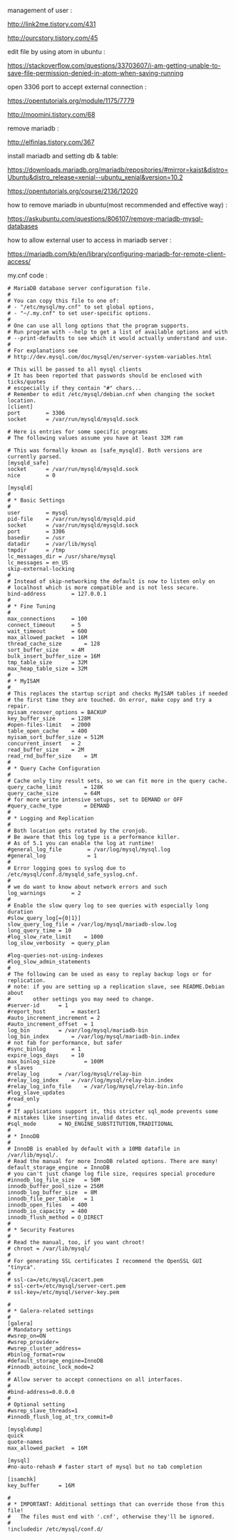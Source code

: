 management of user :<br>

http://link2me.tistory.com/431<br>

http://ourcstory.tistory.com/45<br>

edit file by using atom in ubuntu :<br>

https://stackoverflow.com/questions/33703607/i-am-getting-unable-to-save-file-permission-denied-in-atom-when-saving-running<br>

open 3306 port to accept external connection :<br>

https://opentutorials.org/module/1175/7779<br>

http://moomini.tistory.com/68<br>

remove mariadb :<br>

http://elfinlas.tistory.com/367<br>

install mariadb and setting db & table:<br>

https://downloads.mariadb.org/mariadb/repositories/#mirror=kaist&distro=Ubuntu&distro_release=xenial--ubuntu_xenial&version=10.2<br>

https://opentutorials.org/course/2136/12020<br>

how to remove mariadb in ubuntu(most recommended and effective way) :<br>

https://askubuntu.com/questions/806107/remove-mariadb-mysql-databases<br>

how to allow external user to access in mariadb server : <br>

https://mariadb.com/kb/en/library/configuring-mariadb-for-remote-client-access/<br>

my.cnf code :<br>
```
# MariaDB database server configuration file.
#
# You can copy this file to one of:
# - "/etc/mysql/my.cnf" to set global options,
# - "~/.my.cnf" to set user-specific options.
# 
# One can use all long options that the program supports.
# Run program with --help to get a list of available options and with
# --print-defaults to see which it would actually understand and use.
#
# For explanations see
# http://dev.mysql.com/doc/mysql/en/server-system-variables.html

# This will be passed to all mysql clients
# It has been reported that passwords should be enclosed with ticks/quotes
# escpecially if they contain "#" chars...
# Remember to edit /etc/mysql/debian.cnf when changing the socket location.
[client]
port		= 3306
socket		= /var/run/mysqld/mysqld.sock

# Here is entries for some specific programs
# The following values assume you have at least 32M ram

# This was formally known as [safe_mysqld]. Both versions are currently parsed.
[mysqld_safe]
socket		= /var/run/mysqld/mysqld.sock
nice		= 0

[mysqld]
#
# * Basic Settings
#
user		= mysql
pid-file	= /var/run/mysqld/mysqld.pid
socket		= /var/run/mysqld/mysqld.sock
port		= 3306
basedir		= /usr
datadir		= /var/lib/mysql
tmpdir		= /tmp
lc_messages_dir	= /usr/share/mysql
lc_messages	= en_US
skip-external-locking
#
# Instead of skip-networking the default is now to listen only on
# localhost which is more compatible and is not less secure.
bind-address		= 127.0.0.1
#
# * Fine Tuning
#
max_connections		= 100
connect_timeout		= 5
wait_timeout		= 600
max_allowed_packet	= 16M
thread_cache_size       = 128
sort_buffer_size	= 4M
bulk_insert_buffer_size	= 16M
tmp_table_size		= 32M
max_heap_table_size	= 32M
#
# * MyISAM
#
# This replaces the startup script and checks MyISAM tables if needed
# the first time they are touched. On error, make copy and try a repair.
myisam_recover_options = BACKUP
key_buffer_size		= 128M
#open-files-limit	= 2000
table_open_cache	= 400
myisam_sort_buffer_size	= 512M
concurrent_insert	= 2
read_buffer_size	= 2M
read_rnd_buffer_size	= 1M
#
# * Query Cache Configuration
#
# Cache only tiny result sets, so we can fit more in the query cache.
query_cache_limit		= 128K
query_cache_size		= 64M
# for more write intensive setups, set to DEMAND or OFF
#query_cache_type		= DEMAND
#
# * Logging and Replication
#
# Both location gets rotated by the cronjob.
# Be aware that this log type is a performance killer.
# As of 5.1 you can enable the log at runtime!
#general_log_file        = /var/log/mysql/mysql.log
#general_log             = 1
#
# Error logging goes to syslog due to /etc/mysql/conf.d/mysqld_safe_syslog.cnf.
#
# we do want to know about network errors and such
log_warnings		= 2
#
# Enable the slow query log to see queries with especially long duration
#slow_query_log[={0|1}]
slow_query_log_file	= /var/log/mysql/mariadb-slow.log
long_query_time = 10
#log_slow_rate_limit	= 1000
log_slow_verbosity	= query_plan

#log-queries-not-using-indexes
#log_slow_admin_statements
#
# The following can be used as easy to replay backup logs or for replication.
# note: if you are setting up a replication slave, see README.Debian about
#       other settings you may need to change.
#server-id		= 1
#report_host		= master1
#auto_increment_increment = 2
#auto_increment_offset	= 1
log_bin			= /var/log/mysql/mariadb-bin
log_bin_index		= /var/log/mysql/mariadb-bin.index
# not fab for performance, but safer
#sync_binlog		= 1
expire_logs_days	= 10
max_binlog_size         = 100M
# slaves
#relay_log		= /var/log/mysql/relay-bin
#relay_log_index	= /var/log/mysql/relay-bin.index
#relay_log_info_file	= /var/log/mysql/relay-bin.info
#log_slave_updates
#read_only
#
# If applications support it, this stricter sql_mode prevents some
# mistakes like inserting invalid dates etc.
#sql_mode		= NO_ENGINE_SUBSTITUTION,TRADITIONAL
#
# * InnoDB
#
# InnoDB is enabled by default with a 10MB datafile in /var/lib/mysql/.
# Read the manual for more InnoDB related options. There are many!
default_storage_engine	= InnoDB
# you can't just change log file size, requires special procedure
#innodb_log_file_size	= 50M
innodb_buffer_pool_size	= 256M
innodb_log_buffer_size	= 8M
innodb_file_per_table	= 1
innodb_open_files	= 400
innodb_io_capacity	= 400
innodb_flush_method	= O_DIRECT
#
# * Security Features
#
# Read the manual, too, if you want chroot!
# chroot = /var/lib/mysql/
#
# For generating SSL certificates I recommend the OpenSSL GUI "tinyca".
#
# ssl-ca=/etc/mysql/cacert.pem
# ssl-cert=/etc/mysql/server-cert.pem
# ssl-key=/etc/mysql/server-key.pem

#
# * Galera-related settings
#
[galera]
# Mandatory settings
#wsrep_on=ON
#wsrep_provider=
#wsrep_cluster_address=
#binlog_format=row
#default_storage_engine=InnoDB
#innodb_autoinc_lock_mode=2
#
# Allow server to accept connections on all interfaces.
#
#bind-address=0.0.0.0
#
# Optional setting
#wsrep_slave_threads=1
#innodb_flush_log_at_trx_commit=0

[mysqldump]
quick
quote-names
max_allowed_packet	= 16M

[mysql]
#no-auto-rehash	# faster start of mysql but no tab completion

[isamchk]
key_buffer		= 16M

#
# * IMPORTANT: Additional settings that can override those from this file!
#   The files must end with '.cnf', otherwise they'll be ignored.
#
!includedir /etc/mysql/conf.d/
```
